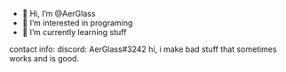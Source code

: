 - 👋 Hi, I’m @AerGlass
- 👀 I’m interested in programing
- 🌱 I’m currently learning stuff
<!---
TheCatHacker562/TheCatHacker562 is a ✨ special ✨ repository because its `README.md` (this file) appears on your GitHub profile.
You can click the Preview link to take a look at your changes.
--->
contact info:
discord: AerGlass#3242
hi, i make bad stuff that sometimes works and is good.
